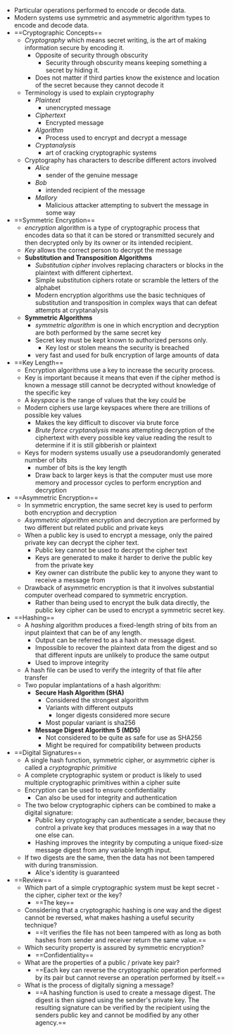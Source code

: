 - Particular operations performed to encode or decode data. 
- Modern systems use symmetric and asymmetric algorithm types to encode and decode data.
- ==Cryptographic Concepts==
	- *Cryptography* which means secret writing, is the art of making information secure by encoding it.
		- Opposite of security through obscurity
			- Security through obscurity means keeping something a secret by hiding it.
		- Does not matter if third parties know the existence and location of the secret because they cannot decode it
	- Terminology is used to explain cryptography
		- *Plaintext*
			- unencrypted message
		- *Ciphertext*
			- Encrypted message
		- *Algorithm*
			- Process used to encrypt and decrypt a message
		- *Cryptanalysis*
			- art of cracking cryptographic systems
	- Cryptography has characters to describe different actors involved
		- *Alice*
			- sender of the genuine message
		- *Bob*
			- intended recipient of the message
		- *Mallory*
			- Malicious attacker attempting to subvert the message in some way
- ==Symmetric Encryption==
	- *encryption* algorithm is a type of cryptographic process that encodes data so that it can be stored or transmitted securely and then decrypted only by its owner or its intended recipient.
	- *Key* allows the correct person to decrypt the message
	- **Substitution and Transposition Algorithms**
		- *Substitution cipher* involves replacing characters or blocks in the plaintext with different ciphertext.
		- Simple substitution ciphers rotate or scramble the letters of the alphabet
		- Modern encryption algorithms use the basic techniques of substitution and transposition in complex ways that can defeat attempts at cryptanalysis
	- **Symmetric Algorithms**
		- *symmetric algorithm* is one in which encryption and decryption are both performed by the same secret key
		- Secret key must be kept known to authorized persons only.
			- Key lost or stolen means the security is breached
		- very fast and used for bulk encryption of large amounts of data
- ==Key Length==
	- Encryption algorithms use a key to increase the security process.
	- Key is important because it means that even if the cipher method is known a message still cannot be decrypted without knowledge of the specific key
	- A *keyspace* is the range of values that the key could be
	- Modern ciphers use large keyspaces where there are trillions of possible key values
		- Makes the key difficult to discover via brute force
		- *Brute force cryptanalysis* means attempting decryption of the ciphertext with every possible key value reading the result to determine if it is still gibberish or plaintext
	- Keys for modern systems usually use a pseudorandomly generated number of bits
		- number of bits is the key length
		- Draw back to larger keys is that the computer must use more memory and processor cycles to perform encryption and decryption
- ==Asymmetric Encryption==
	- In symmetric encryption, the same secret key is used to perform both encryption and decryption
	- *Asymmetric algorithm* encryption and decryption are performed by two different but related public and private keys
	- When a public key is used to encrypt a message, only the paired private key can decrypt the cipher text.
		- Public key cannot be used to decrypt the cipher text
		- Keys are generated to make it harder to derive the public key from the private key
		- Key owner can distribute the public key to anyone they want to receive a message from
	- Drawback of asymmetric encryption is that it involves substantial computer overhead compared to symmetric encryption.
		- Rather than being used to encrypt the bulk data directly, the public key cipher can be used to encrypt a symmetric secret key.
- ==Hashing==
	- A *hashing* algorithm produces a fixed-length string of bits from an input plaintext that can be of any length.
		- Output can be referred to as a hash or message digest.
		- Impossible to recover the plaintext data from the digest and so that different inputs are unlikely to produce the same output
		- Used to improve integrity
	- A hash file can be used to verify the integrity of that file after transfer
	- Two popular implantations of a hash algorithm:
		- **Secure Hash Algorithm (SHA)**
			- Considered the strongest algorithm
			- Variants with different outputs
				- longer digests considered more secure
			- Most popular variant is sha256
		- **Message Digest Algorithm 5 (MD5)**
			- Not considered to be quite as safe for use as SHA256
			- Might be required for compatibility between products
- ==Digital Signatures==
	- A single hash function, symmetric cipher, or asymmetric cipher is called a *cryptographic primitive*
	- A complete cryptographic system or product is likely to used multiple cryptographic primitives within a cipher suite
	- Encryption can be used to ensure confidentiality
		- Can also be used for integrity and authentication
	- The two below cryptographic ciphers can be combined to make a digital signature:
		- Public key cryptography can authenticate a sender, because they control a private key that produces messages in a way that no one else can.
		- Hashing improves the integrity by computing a unique fixed-size message digest from any variable length input.
	- If two digests are the same, then the data has not been tampered with during transmission.
		- Alice's identity is guaranteed
- ==Review==
	- Which part of a simple cryptographic system must be kept secret - the cipher, cipher text or the key?
		- ==The key==
	- Considering that a cryptographic hashing is one way and the digest cannot be reversed, what makes hashing a useful security technique?
		- ==It verifies the file has not been tampered with as long as both hashes from sender and receiver return the same value.==
	- Which security property is assured by symmetric encryption?
		- ==Confidentiality==
	- What are the properties of a public / private key pair?
		- ==Each key can reverse the cryptographic operation performed by its pair but cannot reverse an operation performed by itself.==
	- What is the process of digitally signing a message?
		- ==A hashing function is used to create a message digest. The digest is then signed using the sender's private key. The resulting signature can be verified by the recipient using the senders public key and cannot be modified by any other agency.==